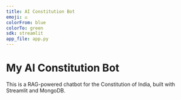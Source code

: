 ```yaml
---
title: AI Constitution Bot
emoji: ⚖️
colorFrom: blue
colorTo: green
sdk: streamlit
app_file: app.py
---
```


# My AI Constitution Bot
This is a RAG-powered chatbot for the Constitution of India, built with Streamlit and MongoDB.